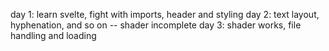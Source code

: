 day 1: learn svelte, fight with imports, header and styling
day 2: text layout, hyphenation, and so on -- shader incomplete
day 3: shader works, file handling and loading